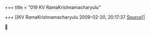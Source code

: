 +++
title = "019 KV RamaKrishnamacharyulu"

+++
[[KV RamaKrishnamacharyulu	2009-02-20, 20:17:37 [Source](https://groups.google.com/g/bvparishat/c/hZqpk6y2ROg)]]






